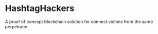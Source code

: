 # HashtagHackers
A proof of concept blockchain solution for connect victims from the same perpetrator. 
